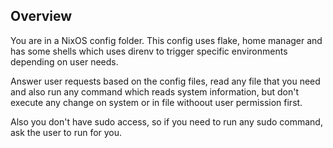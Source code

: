 ## Overview

You are in a NixOS config folder. This config uses flake, home manager and has some shells which
uses direnv to trigger specific environments depending on user needs.

Answer user requests based on the config files, read any file that you need and also run any command
which reads system information, but don't execute any change on system or in file withoout user permission
first.

Also you don't have sudo access, so if you need to run any sudo command, ask the user to run for you.
